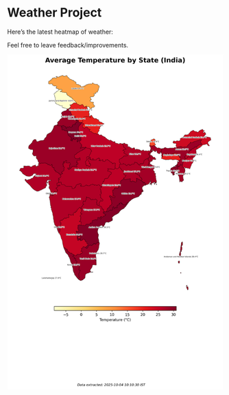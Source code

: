 # Weather Project

Here’s the latest heatmap of weather:

Feel free to leave feedback/improvements.

![India Heatmap](docs/assets/india_heatmap.png?v=E0A541)
